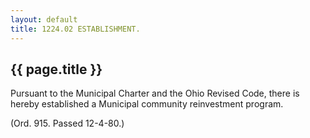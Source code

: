 ```yaml
---
layout: default 
title: 1224.02 ESTABLISHMENT.
---
```


{{ page.title }}
----------------

Pursuant to the Municipal Charter and the Ohio Revised Code, there is
hereby established a Municipal community reinvestment program.

(Ord. 915. Passed 12-4-80.)
